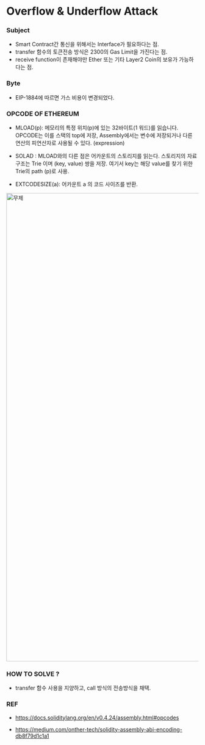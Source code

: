 # Overflow & Underflow Attack

### Subject
- Smart Contract간 통신을 위해서는 Interface가 필요하다는 점.
- transfer 함수의 토큰전송 방식은 2300의 Gas Limit을 가진다는 점.
- receive function이 존재해야만 Ether 또는 기타 Layer2 Coin의 보유가 가능하다는 점. 

### Byte
- EIP-1884에 따르면 가스 비용이 변경되었다.

### OPCODE OF ETHEREUM

- MLOAD(p): 메모리의 특정 위치(p)에 있는 32바이트(1 워드)를 읽습니다. OPCODE는 이를 스택의 top에 저장, Assembly에서는 변수에 저장되거나 다른 연산의 피연산자로 사용될 수 있다. (expression)

- SOLAD : MLOAD와의 다른 점은 어카운트의 스토리지를 읽는다. 스토리지의 자료구조는 Trie 이며 (key, value) 쌍을 저장. 여기서 key는 해당 value를 찾기 위한 Trie의 path (p)로 사용.

- EXTCODESIZE(a): 어카운트 a 의 코드 사이즈를 반환. 

<img width="1228" alt="무제" src="https://user-images.githubusercontent.com/66409384/175953849-96198e49-3ec6-4ea0-8661-78179d40484e.png">


### HOW TO SOLVE ?
- transfer 함수 사용을 지양하고, call 방식의 전송방식을 채택.


### REF
- https://docs.soliditylang.org/en/v0.4.24/assembly.html#opcodes

- https://medium.com/onther-tech/solidity-assembly-abi-encoding-db8f79d1c1a1
